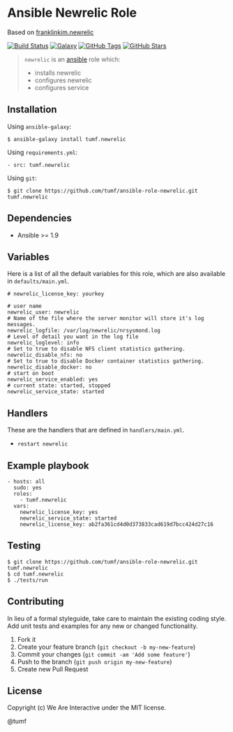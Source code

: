 # Ansible Newrelic Role

Based on [franklinkim.newrelic](https://galaxy.ansible.com/list#/roles/3917)

[![Build Status](https://img.shields.io/travis/tumf/ansible-role-newrelic.svg)](https://travis-ci.org/tumf/ansible-role-newrelic)
[![Galaxy](http://img.shields.io/badge/galaxy-tumf.newrelic-blue.svg)](https://galaxy.ansible.com/list#/roles/6788)
[![GitHub Tags](https://img.shields.io/github/tag/tumf/ansible-role-newrelic.svg)](https://github.com/tumf/ansible-role-newrelic)
[![GitHub Stars](https://img.shields.io/github/stars/tumf/ansible-role-newrelic.svg)](https://github.com/tumf/ansible-role-newrelic)

> `newrelic` is an [ansible](http://www.ansible.com) role which:
>
> * installs newrelic
> * configures newrelic
> * configures service

## Installation

Using `ansible-galaxy`:

```
$ ansible-galaxy install tumf.newrelic
```

Using `requirements.yml`:

```
- src: tumf.newrelic
```

Using `git`:

```
$ git clone https://github.com/tumf/ansible-role-newrelic.git tumf.newrelic
```

## Dependencies

* Ansible >= 1.9

## Variables

Here is a list of all the default variables for this role, which are also available in `defaults/main.yml`.

```
# newrelic_license_key: yourkey

# user name
newrelic_user: newrelic
# Name of the file where the server monitor will store it's log messages.
newrelic_logfile: /var/log/newrelic/nrsysmond.log
# Level of detail you want in the log file
newrelic_loglevel: info
# Set to true to disable NFS client statistics gathering.
newrelic_disable_nfs: no
# Set to true to disable Docker container statistics gathering.
newrelic_disable_docker: no
# start on boot
newrelic_service_enabled: yes
# current state: started, stopped
newrelic_service_state: started
```

## Handlers

These are the handlers that are defined in `handlers/main.yml`.

* `restart newrelic`

## Example playbook

```
- hosts: all
  sudo: yes
  roles:
    - tumf.newrelic
  vars:
    newrelic_license_key: yes
    newrelic_service_state: started
    newrelic_license_key: ab2fa361cd4d0d373833cad619d7bcc424d27c16
```

## Testing

```
$ git clone https://github.com/tumf/ansible-role-newrelic.git tumf.newrelic
$ cd tumf.newrelic
$ ./tests/run
```

## Contributing
In lieu of a formal styleguide, take care to maintain the existing coding style. Add unit tests and examples for any new or changed functionality.

1. Fork it
2. Create your feature branch (`git checkout -b my-new-feature`)
3. Commit your changes (`git commit -am 'Add some feature'`)
4. Push to the branch (`git push origin my-new-feature`)
5. Create new Pull Request

## License

Copyright (c) We Are Interactive under the MIT license.

@tumf
